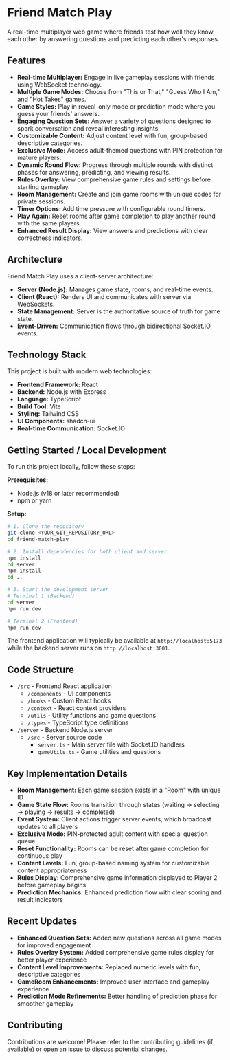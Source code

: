 # Friend Match Play

A real-time multiplayer web game where friends test how well they know each other by answering questions and predicting each other's responses.

## Features

*   **Real-time Multiplayer:** Engage in live gameplay sessions with friends using WebSocket technology.
*   **Multiple Game Modes:** Choose from "This or That," "Guess Who I Am," and "Hot Takes" games.
*   **Game Styles:** Play in reveal-only mode or prediction mode where you guess your friends' answers.
*   **Engaging Question Sets:** Answer a variety of questions designed to spark conversation and reveal interesting insights.
*   **Customizable Content:** Adjust content level with fun, group-based descriptive categories.
*   **Exclusive Mode:** Access adult-themed questions with PIN protection for mature players.
*   **Dynamic Round Flow:** Progress through multiple rounds with distinct phases for answering, predicting, and viewing results.
*   **Rules Overlay:** View comprehensive game rules and settings before starting gameplay.
*   **Room Management:** Create and join game rooms with unique codes for private sessions.
*   **Timer Options:** Add time pressure with configurable round timers.
*   **Play Again:** Reset rooms after game completion to play another round with the same players.
*   **Enhanced Result Display:** View answers and predictions with clear correctness indicators.

## Architecture

Friend Match Play uses a client-server architecture:

*   **Server (Node.js):** Manages game state, rooms, and real-time events.
*   **Client (React):** Renders UI and communicates with server via WebSockets.
*   **State Management:** Server is the authoritative source of truth for game state.
*   **Event-Driven:** Communication flows through bidirectional Socket.IO events.

## Technology Stack

This project is built with modern web technologies:

*   **Frontend Framework:** React
*   **Backend:** Node.js with Express
*   **Language:** TypeScript
*   **Build Tool:** Vite
*   **Styling:** Tailwind CSS
*   **UI Components:** shadcn-ui
*   **Real-time Communication:** Socket.IO

## Getting Started / Local Development

To run this project locally, follow these steps:

**Prerequisites:**

*   Node.js (v18 or later recommended)
*   npm or yarn

**Setup:**

```sh
# 1. Clone the repository
git clone <YOUR_GIT_REPOSITORY_URL>
cd friend-match-play

# 2. Install dependencies for both client and server
npm install
cd server
npm install
cd ..

# 3. Start the development server
# Terminal 1 (Backend)
cd server
npm run dev

# Terminal 2 (Frontend)
npm run dev
```

The frontend application will typically be available at `http://localhost:5173` while the backend server runs on `http://localhost:3001`.

## Code Structure

*   `/src` - Frontend React application
    *   `/components` - UI components
    *   `/hooks` - Custom React hooks
    *   `/context` - React context providers
    *   `/utils` - Utility functions and game questions
    *   `/types` - TypeScript type definitions
*   `/server` - Backend Node.js server
    *   `/src` - Server source code
        *   `server.ts` - Main server file with Socket.IO handlers
        *   `gameUtils.ts` - Game utilities and questions

## Key Implementation Details

*   **Room Management:** Each game session exists in a "Room" with unique ID
*   **Game State Flow:** Rooms transition through states (waiting → selecting → playing → results → completed)
*   **Event System:** Client actions trigger server events, which broadcast updates to all players
*   **Exclusive Mode:** PIN-protected adult content with special question queue
*   **Reset Functionality:** Rooms can be reset after game completion for continuous play
*   **Content Levels:** Fun, group-based naming system for customizable content appropriateness
*   **Rules Display:** Comprehensive game information displayed to Player 2 before gameplay begins
*   **Prediction Mechanics:** Enhanced prediction flow with clear scoring and result indicators

## Recent Updates

*   **Enhanced Question Sets:** Added new questions across all game modes for improved engagement
*   **Rules Overlay System:** Added comprehensive game rules display for better player experience
*   **Content Level Improvements:** Replaced numeric levels with fun, descriptive categories
*   **GameRoom Enhancements:** Improved user interface and gameplay experience
*   **Prediction Mode Refinements:** Better handling of prediction phase for smoother gameplay

## Contributing

Contributions are welcome! Please refer to the contributing guidelines (if available) or open an issue to discuss potential changes.
